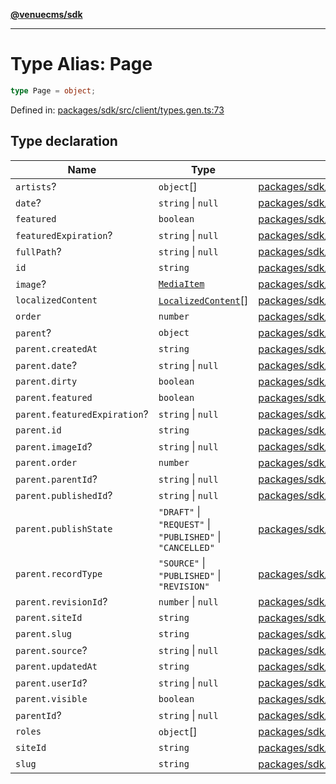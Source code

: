 [**@venuecms/sdk**](../Index.md)

***

# Type Alias: Page

```ts
type Page = object;
```

Defined in: [packages/sdk/src/client/types.gen.ts:73](https://github.com/venuecms/sdk/blob/dfe07bbbcbeec8ddfda43f5a7fc98ecc9dc8ce66/packages/sdk/src/client/types.gen.ts#L73)

## Type declaration

| Name | Type | Defined in |
| ------ | ------ | ------ |
| <a id="artists"></a> `artists`? | `object`[] | [packages/sdk/src/client/types.gen.ts:118](https://github.com/venuecms/sdk/blob/dfe07bbbcbeec8ddfda43f5a7fc98ecc9dc8ce66/packages/sdk/src/client/types.gen.ts#L118) |
| <a id="date"></a> `date`? | `string` \| `null` | [packages/sdk/src/client/types.gen.ts:79](https://github.com/venuecms/sdk/blob/dfe07bbbcbeec8ddfda43f5a7fc98ecc9dc8ce66/packages/sdk/src/client/types.gen.ts#L79) |
| <a id="featured"></a> `featured` | `boolean` | [packages/sdk/src/client/types.gen.ts:77](https://github.com/venuecms/sdk/blob/dfe07bbbcbeec8ddfda43f5a7fc98ecc9dc8ce66/packages/sdk/src/client/types.gen.ts#L77) |
| <a id="featuredexpiration"></a> `featuredExpiration`? | `string` \| `null` | [packages/sdk/src/client/types.gen.ts:78](https://github.com/venuecms/sdk/blob/dfe07bbbcbeec8ddfda43f5a7fc98ecc9dc8ce66/packages/sdk/src/client/types.gen.ts#L78) |
| <a id="fullpath"></a> `fullPath`? | `string` \| `null` | [packages/sdk/src/client/types.gen.ts:104](https://github.com/venuecms/sdk/blob/dfe07bbbcbeec8ddfda43f5a7fc98ecc9dc8ce66/packages/sdk/src/client/types.gen.ts#L104) |
| <a id="id"></a> `id` | `string` | [packages/sdk/src/client/types.gen.ts:74](https://github.com/venuecms/sdk/blob/dfe07bbbcbeec8ddfda43f5a7fc98ecc9dc8ce66/packages/sdk/src/client/types.gen.ts#L74) |
| <a id="image"></a> `image`? | [`MediaItem`](MediaItem.md) | [packages/sdk/src/client/types.gen.ts:82](https://github.com/venuecms/sdk/blob/dfe07bbbcbeec8ddfda43f5a7fc98ecc9dc8ce66/packages/sdk/src/client/types.gen.ts#L82) |
| <a id="localizedcontent"></a> `localizedContent` | [`LocalizedContent`](LocalizedContent.md)[] | [packages/sdk/src/client/types.gen.ts:117](https://github.com/venuecms/sdk/blob/dfe07bbbcbeec8ddfda43f5a7fc98ecc9dc8ce66/packages/sdk/src/client/types.gen.ts#L117) |
| <a id="order"></a> `order` | `number` | [packages/sdk/src/client/types.gen.ts:75](https://github.com/venuecms/sdk/blob/dfe07bbbcbeec8ddfda43f5a7fc98ecc9dc8ce66/packages/sdk/src/client/types.gen.ts#L75) |
| <a id="parent"></a> `parent`? | `object` | [packages/sdk/src/client/types.gen.ts:83](https://github.com/venuecms/sdk/blob/dfe07bbbcbeec8ddfda43f5a7fc98ecc9dc8ce66/packages/sdk/src/client/types.gen.ts#L83) |
| `parent.createdAt` | `string` | [packages/sdk/src/client/types.gen.ts:86](https://github.com/venuecms/sdk/blob/dfe07bbbcbeec8ddfda43f5a7fc98ecc9dc8ce66/packages/sdk/src/client/types.gen.ts#L86) |
| `parent.date`? | `string` \| `null` | [packages/sdk/src/client/types.gen.ts:99](https://github.com/venuecms/sdk/blob/dfe07bbbcbeec8ddfda43f5a7fc98ecc9dc8ce66/packages/sdk/src/client/types.gen.ts#L99) |
| `parent.dirty` | `boolean` | [packages/sdk/src/client/types.gen.ts:93](https://github.com/venuecms/sdk/blob/dfe07bbbcbeec8ddfda43f5a7fc98ecc9dc8ce66/packages/sdk/src/client/types.gen.ts#L93) |
| `parent.featured` | `boolean` | [packages/sdk/src/client/types.gen.ts:97](https://github.com/venuecms/sdk/blob/dfe07bbbcbeec8ddfda43f5a7fc98ecc9dc8ce66/packages/sdk/src/client/types.gen.ts#L97) |
| `parent.featuredExpiration`? | `string` \| `null` | [packages/sdk/src/client/types.gen.ts:98](https://github.com/venuecms/sdk/blob/dfe07bbbcbeec8ddfda43f5a7fc98ecc9dc8ce66/packages/sdk/src/client/types.gen.ts#L98) |
| `parent.id` | `string` | [packages/sdk/src/client/types.gen.ts:84](https://github.com/venuecms/sdk/blob/dfe07bbbcbeec8ddfda43f5a7fc98ecc9dc8ce66/packages/sdk/src/client/types.gen.ts#L84) |
| `parent.imageId`? | `string` \| `null` | [packages/sdk/src/client/types.gen.ts:100](https://github.com/venuecms/sdk/blob/dfe07bbbcbeec8ddfda43f5a7fc98ecc9dc8ce66/packages/sdk/src/client/types.gen.ts#L100) |
| `parent.order` | `number` | [packages/sdk/src/client/types.gen.ts:94](https://github.com/venuecms/sdk/blob/dfe07bbbcbeec8ddfda43f5a7fc98ecc9dc8ce66/packages/sdk/src/client/types.gen.ts#L94) |
| `parent.parentId`? | `string` \| `null` | [packages/sdk/src/client/types.gen.ts:102](https://github.com/venuecms/sdk/blob/dfe07bbbcbeec8ddfda43f5a7fc98ecc9dc8ce66/packages/sdk/src/client/types.gen.ts#L102) |
| `parent.publishedId`? | `string` \| `null` | [packages/sdk/src/client/types.gen.ts:92](https://github.com/venuecms/sdk/blob/dfe07bbbcbeec8ddfda43f5a7fc98ecc9dc8ce66/packages/sdk/src/client/types.gen.ts#L92) |
| `parent.publishState` | `"DRAFT"` \| `"REQUEST"` \| `"PUBLISHED"` \| `"CANCELLED"` | [packages/sdk/src/client/types.gen.ts:90](https://github.com/venuecms/sdk/blob/dfe07bbbcbeec8ddfda43f5a7fc98ecc9dc8ce66/packages/sdk/src/client/types.gen.ts#L90) |
| `parent.recordType` | `"SOURCE"` \| `"PUBLISHED"` \| `"REVISION"` | [packages/sdk/src/client/types.gen.ts:88](https://github.com/venuecms/sdk/blob/dfe07bbbcbeec8ddfda43f5a7fc98ecc9dc8ce66/packages/sdk/src/client/types.gen.ts#L88) |
| `parent.revisionId`? | `number` \| `null` | [packages/sdk/src/client/types.gen.ts:89](https://github.com/venuecms/sdk/blob/dfe07bbbcbeec8ddfda43f5a7fc98ecc9dc8ce66/packages/sdk/src/client/types.gen.ts#L89) |
| `parent.siteId` | `string` | [packages/sdk/src/client/types.gen.ts:85](https://github.com/venuecms/sdk/blob/dfe07bbbcbeec8ddfda43f5a7fc98ecc9dc8ce66/packages/sdk/src/client/types.gen.ts#L85) |
| `parent.slug` | `string` | [packages/sdk/src/client/types.gen.ts:96](https://github.com/venuecms/sdk/blob/dfe07bbbcbeec8ddfda43f5a7fc98ecc9dc8ce66/packages/sdk/src/client/types.gen.ts#L96) |
| `parent.source`? | `string` \| `null` | [packages/sdk/src/client/types.gen.ts:91](https://github.com/venuecms/sdk/blob/dfe07bbbcbeec8ddfda43f5a7fc98ecc9dc8ce66/packages/sdk/src/client/types.gen.ts#L91) |
| `parent.updatedAt` | `string` | [packages/sdk/src/client/types.gen.ts:87](https://github.com/venuecms/sdk/blob/dfe07bbbcbeec8ddfda43f5a7fc98ecc9dc8ce66/packages/sdk/src/client/types.gen.ts#L87) |
| `parent.userId`? | `string` \| `null` | [packages/sdk/src/client/types.gen.ts:101](https://github.com/venuecms/sdk/blob/dfe07bbbcbeec8ddfda43f5a7fc98ecc9dc8ce66/packages/sdk/src/client/types.gen.ts#L101) |
| `parent.visible` | `boolean` | [packages/sdk/src/client/types.gen.ts:95](https://github.com/venuecms/sdk/blob/dfe07bbbcbeec8ddfda43f5a7fc98ecc9dc8ce66/packages/sdk/src/client/types.gen.ts#L95) |
| <a id="parentid"></a> `parentId`? | `string` \| `null` | [packages/sdk/src/client/types.gen.ts:80](https://github.com/venuecms/sdk/blob/dfe07bbbcbeec8ddfda43f5a7fc98ecc9dc8ce66/packages/sdk/src/client/types.gen.ts#L80) |
| <a id="roles"></a> `roles` | `object`[] | [packages/sdk/src/client/types.gen.ts:105](https://github.com/venuecms/sdk/blob/dfe07bbbcbeec8ddfda43f5a7fc98ecc9dc8ce66/packages/sdk/src/client/types.gen.ts#L105) |
| <a id="siteid"></a> `siteId` | `string` | [packages/sdk/src/client/types.gen.ts:81](https://github.com/venuecms/sdk/blob/dfe07bbbcbeec8ddfda43f5a7fc98ecc9dc8ce66/packages/sdk/src/client/types.gen.ts#L81) |
| <a id="slug"></a> `slug` | `string` | [packages/sdk/src/client/types.gen.ts:76](https://github.com/venuecms/sdk/blob/dfe07bbbcbeec8ddfda43f5a7fc98ecc9dc8ce66/packages/sdk/src/client/types.gen.ts#L76) |
